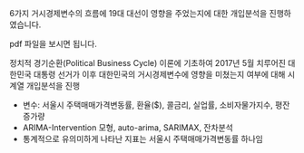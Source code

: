 6가지 거시경제변수의 흐름에 19대 대선이 영향을 주었는지에 대한 개입분석을 진행하였습니다.

pdf 파일을 보시면 됩니다.

정치적 경기순환(Political Business Cycle) 이론에 기초하여 2017년 5월 치루어진 대한민국 대통령 선거가 이후 대한민국의 거시경제변수에 영향을 미쳤는지 여부에 대해 시계열 개입분석을 진행

- 변수: 서울시 주택매매가격변동률, 환율($), 콜금리, 실업률, 소비자물가지수, 평잔증가량
- ARIMA-Intervention 모형, auto-arima, SARIMAX, 잔차분석
- 통계적으로 유의미하게 나타난 지표는 서울시 주택매매가격변동률 하나임
